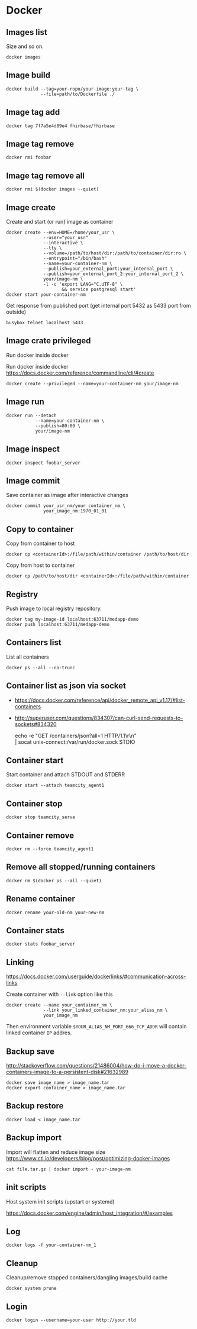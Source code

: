 # Docker

## Images list

Size and so on.

    docker images

## Image build

    docker build --tag=your-ropo/your-image:your-tag \
                 --file=path/to/Dockerfile ./

## Image tag add

    docker tag 7f7a5e4d89e4 fhirbase/fhirbase

## Image tag remove

    docker rmi foobar

## Image tag remove all

    docker rmi $(docker images --quiet)

## Image create

Create and start (or run) image as container

    docker create --env=HOME=/home/your_usr \
                  --user="your_usr"
                  --interactive \
                  --tty \
                  --volume=/path/to/host/dir:/path/to/container/dir:ro \
                  --entrypoint="/bin/bash"
                  --name=your-container-nm \
                  --publish=your_external_port:your_internal_port \
                  --publish=your_external_port_2:your_internal_port_2 \
                  your/image-nm \
                  -l -c 'export LANG="C.UTF-8" \
                         && service postgresql start'
    docker start your-container-nm

Get response from published port (get internal port 5432 as 5433 port
from outside)

    busybox telnet localhost 5433

## Image crate privileged

Run docker inside docker

Run docker inside docker
<https://docs.docker.com/reference/commandline/cli/#create>

    docker create --privileged --name=your-container-nm your/image-nm

## Image run

    docker run --detach
               --name=your-container-nm \
               --publish=80:80 \
               your/image-nm

## Image inspect

    docker inspect foobar_server

## Image commit

Save container as image after interactive changes

    docker commit your_usr_nm/your_container_nm \
                  your_image_nm:1970_01_01

## Copy to container

Copy from container to host

    docker cp <containerId>:/file/path/within/container /path/to/host/dir

Copy from host to container

    docker cp /path/to/host/dir <containerId>:/file/path/within/container

## Registry

Push image to local registry repository.

    docker tag my-image-id localhost:63711/medapp-demo
    docker push localhost:63711/medapp-demo

## Containers list

List all containers

    docker ps --all --no-trunc

## Container list as json via socket

* <https://docs.docker.com/reference/api/docker_remote_api_v1.17/#list-containers>
* <http://superuser.com/questions/834307/can-curl-send-requests-to-sockets#834320>

    echo -e "GET /containers/json?all=1 HTTP/1.1\r\n" \
      | socat unix-connect:/var/run/docker.sock STDIO

## Container start

Start container and attach STDOUT and STDERR

    docker start --attach teamcity_agent1

## Container stop

    docker stop teamcity_serve

## Container remove

    docker rm --force teamcity_agent1

## Remove all  stopped/running containers

    docker rm $(docker ps --all --quiet)

## Rename container

    docker rename your-old-nm your-new-nm

## Container stats

    docker stats foobar_server

## Linking

<https://docs.docker.com/userguide/dockerlinks/#communication-across-links>

Create container with `--link` option like this

    docker create --name your_container_nm \
                  --link your_linked_container_nm:your_alias_nm \
                  your_image_nm

Then environment variable `$YOUR_ALIAS_NM_PORT_666_TCP_ADDR`
will contain linked container `IP` addres.

## Backup save

<http://stackoverflow.com/questions/21486004/how-do-i-move-a-docker-containers-image-to-a-persistent-disk#21632989>

    docker save image_name > image_name.tar
    docker export container_name > image_name.tar

## Backup restore

    docker load < image_name.tar

## Backup import

Import will flatten and reduce image size
<https://www.ctl.io/developers/blog/post/optimizing-docker-images>

    cat file.tar.gz | docker import - your-image-nm

## init scripts

Host system init scripts (upstart or systemd)

<https://docs.docker.com/engine/admin/host_integration/#/examples>

## Log

    docker logs -f your-container-nm_1

## Cleanup

Cleanup/remove stopped containers/dangling images/build cache

    docker system prune

## Login

    docker login --username=your-user http://your.tld
